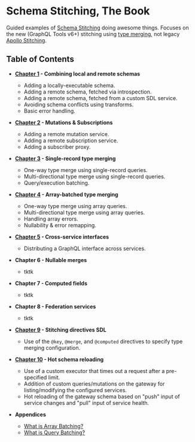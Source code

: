 # Schema Stitching, The Book

Guided examples of [Schema Stitching](https://www.graphql-tools.com/docs/stitch-combining-schemas) doing awesome things. Focuses on the new (GraphQL Tools v6+) stitching using [type merging](https://www.graphql-tools.com/docs/stitch-type-merging), not legacy [Apollo Stitching](https://www.apollographql.com/docs/federation/migrating-from-stitching/).

## Table of Contents

- **[Chapter 1](./combining-local-and-remote-schemas) - Combining local and remote schemas**

  - Adding a locally-executable schema.
  - Adding a remote schema, fetched via introspection.
  - Adding a remote schema, fetched from a custom SDL service.
  - Avoiding schema conflicts using transforms.
  - Basic error handling.

- **[Chapter 2](./mutations-and-subscriptions) - Mutations &amp; Subscriptions**

  - Adding a remote mutation service.
  - Adding a remote subscription service.
  - Adding a subscriber proxy.

- **[Chapter 3](./type-merging-single-records) - Single-record type merging**

  - One-way type merge using single-record queries.
  - Multi-directional type merge using single-record queries.
  - Query/execution batching.

- **[Chapter 4](./type-merging-arrays) - Array-batched type merging**

  - One-way type merge using array queries.
  - Multi-directional type merge using array queries.
  - Handling array errors.
  - Nullability & error remapping.

- **[Chapter 5](./type-merging-interfaces) - Cross-service interfaces**

  - Distributing a GraphQL interface across services.

- **Chapter 6 - Nullable merges**

  - tktk

- **Chapter 7 - Computed fields**

  - tktk

- **Chapter 8 - Federation services**

  - tktk

- **[Chapter 9](./stitching-directives-sdl) - Stitching directives SDL**

  - Use of the `@key`, `@merge`, and `@computed` directives to specify type merging configuration.

- **[Chapter 10](./hot-schema-reloading) - Hot schema reloading**

  - Use of a custom executor that times out a request after a pre-specified limit.
  - Addition of custom queries/mutations on the gateway for listing/modifying the configured services.
  - Hot reloading of the gateway schema based on "push" input of service changes and "pull" input of service health.

- **Appendices**

  - [What is Array Batching?](https://github.com/gmac/schema-stitching-demos/wiki/Batching-Arrays-and-Queries#what-is-array-batching)
  - [What is Query Batching?](https://github.com/gmac/schema-stitching-demos/wiki/Batching-Arrays-and-Queries#what-is-query-batching)